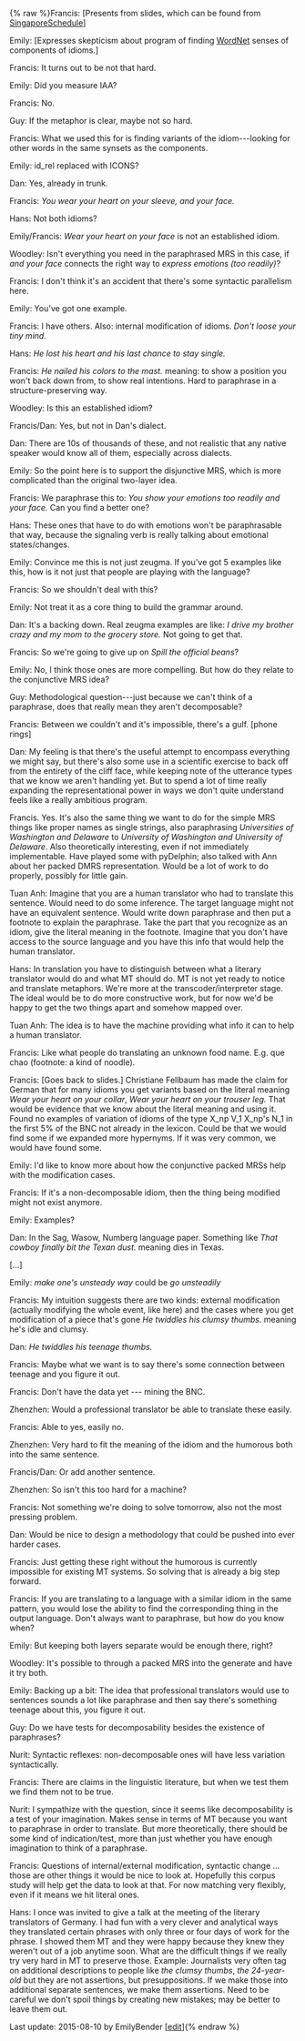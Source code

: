 {% raw %}Francis: \[Presents from slides, which can be found from
[SingaporeSchedule](https://delph-in.github.io/docs/summits/SingaporeSchedule)\]

Emily: \[Expresses skepticism about program of finding
[WordNet](/WordNet) senses of components of idioms.\]

Francis: It turns out to be not that hard.

Emily: Did you measure IAA?

Francis: No.

Guy: If the metaphor is clear, maybe not so hard.

Francis: What we used this for is finding variants of the
idiom---looking for other words in the same synsets as the components.

Emily: id\_rel replaced with ICONS?

Dan: Yes, already in trunk.

Francis: *You wear your heart on your sleeve, and your face.*

Hans: Not both idioms?

Emily/Francis: *Wear your heart on your face* is not an established
idiom.

Woodley: Isn't everything you need in the paraphrased MRS in this case,
if *and your face* connects the right way to *express emotions (too
readily)*?

Francis: I don't think it's an accident that there's some syntactic
parallelism here.

Emily: You've got one example.

Francis: I have others. Also: internal modification of idioms. *Don't
loose your tiny mind.*

Hans: *He lost his heart and his last chance to stay single.*

Francis: *He nailed his colors to the mast.* meaning: to show a position
you won't back down from, to show real intentions. Hard to paraphrase in
a structure-preserving way.

Woodley: Is this an established idiom?

Francis/Dan: Yes, but not in Dan's dialect.

Dan: There are 10s of thousands of these, and not realistic that any
native speaker would know all of them, especially across dialects.

Emily: So the point here is to support the disjunctive MRS, which is
more complicated than the original two-layer idea.

Francis: We paraphrase this to: *You show your emotions too readily and
your face.* Can you find a better one?

Hans: These ones that have to do with emotions won't be paraphrasable
that way, because the signaling verb is really talking about emotional
states/changes.

Emily: Convince me this is not just zeugma. If you've got 5 examples
like this, how is it not just that people are playing with the language?

Francis: So we shouldn't deal with this?

Emily: Not treat it as a core thing to build the grammar around.

Dan: It's a backing down. Real zeugma examples are like: *I drive my
brother crazy and my mom to the grocery store.* Not going to get that.

Francis: So we're going to give up on *Spill the official beans*?

Emily: No, I think those ones are more compelling. But how do they
relate to the conjunctive MRS idea?

Guy: Methodological question---just because we can't think of a
paraphrase, does that really mean they aren't decomposable?

Francis: Between we couldn't and it's impossible, there's a gulf.
\[phone rings\]

Dan: My feeling is that there's the useful attempt to encompass
everything we might say, but there's also some use in a scientific
exercise to back off from the entirety of the cliff face, while keeping
note of the utterance types that we know we aren't handling yet. But to
spend a lot of time really expanding the representational power in ways
we don't quite understand feels like a really ambitious program.

Francis. Yes. It's also the same thing we want to do for the simple MRS
things like proper names as single strings, also paraphrasing
*Universities of Washington and Delaware* to *University of Washington
and University of Delaware*. Also theoretically interesting, even if not
immediately implementable. Have played some with pyDelphin; also talked
with Ann about her packed DMRS representation. Would be a lot of work to
do properly, possibly for little gain.

Tuan Anh: Imagine that you are a human translator who had to translate
this sentence. Would need to do some inference. The target language
might not have an equivalent sentence. Would write down paraphrase and
then put a footnote to explain the paraphrase. Take the part that you
recognize as an idiom, give the literal meaning in the footnote. Imagine
that you don't have access to the source language and you have this info
that would help the human translator.

Hans: In translation you have to distinguish between what a literary
translator would do and what MT should do. MT is not yet ready to notice
and translate metaphors. We're more at the transcoder/interpreter stage.
The ideal would be to do more constructive work, but for now we'd be
happy to get the two things apart and somehow mapped over.

Tuan Anh: The idea is to have the machine providing what info it can to
help a human translator.

Francis: Like what people do translating an unknown food name. E.g. que
chao (footnote: a kind of noodle).

Francis: \[Goes back to slides.\] Christiane Fellbaum has made the claim
for German that for many idioms you get variants based on the literal
meaning *Wear your heart on your collar*, *Wear your heart on your
trouser leg.* That would be evidence that we know about the literal
meaning and using it. Found no examples of variation of idioms of the
type X\_np V\_1 X\_np's N\_1 in the first 5% of the BNC not already in
the lexicon. Could be that we would find some if we expanded more
hypernyms. If it was very common, we would have found some.

Emily: I'd like to know more about how the conjunctive packed MRSs help
with the modification cases.

Francis: If it's a non-decomposable idiom, then the thing being modified
might not exist anymore.

Emily: Examples?

Dan: In the Sag, Wasow, Numberg language paper. Something like *That
cowboy finally bit the Texan dust.* meaning dies in Texas.

\[...\]

Emily: *make one's unsteady way* could be *go unsteadily*

Francis: My intuition suggests there are two kinds: external
modification (actually modifying the whole event, like here) and the
cases where you get modification of a piece that's gone *He twiddles his
clumsy thumbs.* meaning he's idle and clumsy.

Dan: *He twiddles his teenage thumbs.*

Francis: Maybe what we want is to say there's some connection between
teenage and you figure it out.

Francis: Don't have the data yet --- mining the BNC.

Zhenzhen: Would a professional translator be able to translate these
easily.

Francis: Able to yes, easily no.

Zhenzhen: Very hard to fit the meaning of the idiom and the humorous
both into the same sentence.

Francis/Dan: Or add another sentence.

Zhenzhen: So isn't this too hard for a machine?

Francis: Not something we're doing to solve tomorrow, also not the most
pressing problem.

Dan: Would be nice to design a methodology that could be pushed into
ever harder cases.

Francis: Just getting these right without the humorous is currently
impossible for existing MT systems. So solving that is already a big
step forward.

Francis: If you are translating to a language with a similar idiom in
the same pattern, you would lose the ability to find the corresponding
thing in the output language. Don't always want to paraphrase, but how
do you know when?

Emily: But keeping both layers separate would be enough there, right?

Woodley: It's possible to through a packed MRS into the generate and
have it try both.

Emily: Backing up a bit: The idea that professional translators would
use to sentences sounds a lot like paraphrase and then say there's
something teenage about this, you figure it out.

Guy: Do we have tests for decomposability besides the existence of
paraphrases?

Nurit: Syntactic reflexes: non-decomposable ones will have less
variation syntactically.

Francis: There are claims in the linguistic literature, but when we test
them we find them not to be true.

Nurit: I sympathize with the question, since it seems like
decomposability is a test of your imagination. Makes sense in terms of
MT because you want to paraphrase in order to translate. But more
theoretically, there should be some kind of indication/test, more than
just whether you have enough imagination to think of a paraphrase.

Francis: Questions of internal/external modification, syntactic change
... those are other things it would be nice to look at. Hopefully this
corpus study will help get the data to look at that. For now matching
very flexibly, even if it means we hit literal ones.

Hans: I once was invited to give a talk at the meeting of the literary
translators of Germany. I had fun with a very clever and analytical ways
they translated certain phrases with only three or four days of work for
the phrase. I showed them MT and they were happy because they knew they
weren't out of a job anytime soon. What are the difficult things if we
really try very hard in MT to preserve those. Example: Journalists very
often tag on additional descriptions to people like *the clumsy thumbs*,
*the 24-year-old* but they are not assertions, but presuppositions. If
we make those into additional separate sentences, we make them
assertions. Need to be careful we don't spoil things by creating new
mistakes; may be better to leave them out.

Last update: 2015-08-10 by EmilyBender [[edit](https://github.com/delph-in/docs/wiki/SingaporeRepresentingMwes/_edit)]{% endraw %}
